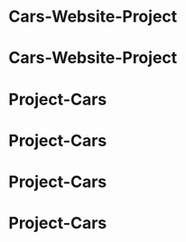 # Cars-Website-Project
# Cars-Website-Project
# Project-Cars
# Project-Cars
# Project-Cars
# Project-Cars
